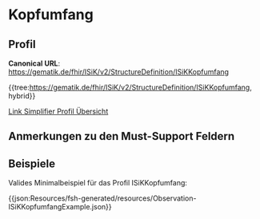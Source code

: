 # Kopfumfang

## Profil

**Canonical URL**: https://gematik.de/fhir/ISiK/v2/StructureDefinition/ISiKKopfumfang

{{tree:https://gematik.de/fhir/ISiK/v2/StructureDefinition/ISiKKopfumfang, hybrid}}

[Link Simplifier Profil Übersicht](https://gematik.de/fhir/ISiK/v2/StructureDefinition/ISiKKopfumfang)

## Anmerkungen zu den Must-Support Feldern

## Beispiele

Valides Minimalbeispiel für das Profil ISiKKopfumfang:

{{json:Resources/fsh-generated/resources/Observation-ISiKKopfumfangExample.json}}